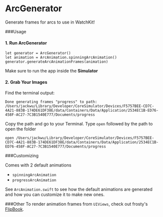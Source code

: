 ArcGenerator
============

Generate frames for arcs to use in WatchKit!

###Usage
#### 1. Run ArcGenerator
```
let generator = ArcGenerator()
let animation = ArcAnimation.spinningArcAnimation()
generator.generateArcAnimationFrames(animation)
```
Make sure to run the app inside the **Simulator**

#### 2. Grab Your Images
Find the terminal output:
```
Done generating frames "progress" to path:
/Users/jackwu/Library/Developer/CoreSimulator/Devices/F5757BEE-CD7C-4A21-883B-174DE61DF38E/data/Containers/Data/Application/2534EC1B-ED76-458F-AC27-7C3B1540E777/Documents/progress
```
Copy the path and go to your Terminal.
Type `open` followed by the path to open the folder
```
open /Users/jackwu/Library/Developer/CoreSimulator/Devices/F5757BEE-CD7C-4A21-883B-174DE61DF38E/data/Containers/Data/Application/2534EC1B-ED76-458F-AC27-7C3B1540E777/Documents/progress
```

###Customizing

Comes with 2 default animations

 * `spinningArcAnimation`
 * `progressArcAnimation`

See `ArcAnimation.swift` to see how the default animations are generated and how you can customize it to make new ones.

###Other
To render animation frames from `UIViews`, check out frosty's [FlipBook](https://github.com/frosty/Flipbook).
